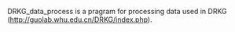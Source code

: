 DRKG_data_process is a pragram for processing data used in DRKG (http://guolab.whu.edu.cn/DRKG/index.php).
